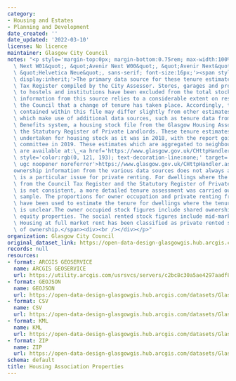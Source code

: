 ```yaml
---
category:
- Housing and Estates
- Planning and Development
date_created: ''
date_updated: '2022-03-10'
license: No licence
maintainer: Glasgow City Council
notes: "<p style='margin-top:0px; margin-bottom:0.75rem; max-width:100%; font-family:&quot;Avenir\
  \ Next W01&quot;, &quot;Avenir Next W00&quot;, &quot;Avenir Next&quot;, Avenir,\
  \ &quot;Helvetica Neue&quot;, sans-serif; font-size:16px;'><span style='max-width:100%;\
  \ display:inherit;'>The primary data source for these tenure estimates is the Council\
  \ Tax Register compiled by the City Assessor. Stores, garages and properties relating\
  \ to hostels and institutions have been excluded from the total stock count. Ownership\
  \ information from this source relies to a considerable extent on residents notifying\
  \ the Council that a change of tenure has taken place. Accordingly, the figures\
  \ contained within this file may differ slightly from other estimates available\
  \ which make use of additional data sources, such as tenure data from the Housing\
  \ Benefits system, a housing stock file from the Glasgow Housing Association and\
  \ the Statutory Register of Private Landlords. These tenure estimates were last\
  \ undertaken for housing stock as it was in 2018, with the report going to Council\
  \ committee in 2019. These estimates which are aggregated to neighbourhood level\
  \ are available at:\_<a href='https://www.glasgow.gov.uk/CHttpHandler.ashx?id=46229&amp;p=0The'\
  \ style='color:rgb(0, 121, 193); text-decoration-line:none;' target='_blank' rel='nofollow\
  \ ugc noopener noreferrer'>https://www.glasgow.gov.uk/CHttpHandler.ashx?id=46229&amp;p=0The</a>\_\
  ownership information from the various data sources does not always agree. This\
  \ is a particular issue for private renting. For dwellings where the available evidence\
  \ from the Council Tax Register and the Statutory Register of Private Landlords\
  \ is not consistent, a more detailed tenure assessment was carried out, using a\
  \ sample. The proportions for owner occupation and private renting from the sample\
  \ have been used to estimate the tenure for dwellings where the tenure position\
  \ is unclear.The owner occupied stock figures include shared ownership and shared\
  \ equity properties. The social rented stock figures include mid-market rent housing.\
  \ Housing at full market rent has been classified as private rented stock, irrespective\
  \ of ownership.</span><div><br /></div></p>"
organization: Glasgow City Council
original_dataset_link: https://open-data-design-glasgowgis.hub.arcgis.com/maps/GlasgowGIS::housing-association-properties
records: null
resources:
- format: ARCGIS GEOSERVICE
  name: ARCGIS GEOSERVICE
  url: https://utility.arcgis.com/usrsvcs/servers/c2bc8c30a5ae4297aadf8933c45532d8/rest/services/OPEN_DATA/Housning_Association_Properties/MapServer/0
- format: GEOJSON
  name: GEOJSON
  url: https://open-data-design-glasgowgis.hub.arcgis.com/datasets/GlasgowGIS::housing-association-properties.geojson?outSR=%7B%22latestWkid%22%3A3857%2C%22wkid%22%3A102100%7D
- format: CSV
  name: CSV
  url: https://open-data-design-glasgowgis.hub.arcgis.com/datasets/GlasgowGIS::housing-association-properties.csv?outSR=%7B%22latestWkid%22%3A3857%2C%22wkid%22%3A102100%7D
- format: KML
  name: KML
  url: https://open-data-design-glasgowgis.hub.arcgis.com/datasets/GlasgowGIS::housing-association-properties.kml?outSR=%7B%22latestWkid%22%3A3857%2C%22wkid%22%3A102100%7D
- format: ZIP
  name: ZIP
  url: https://open-data-design-glasgowgis.hub.arcgis.com/datasets/GlasgowGIS::housing-association-properties.zip?outSR=%7B%22latestWkid%22%3A3857%2C%22wkid%22%3A102100%7D
schema: default
title: Housing Association Properties
---
```

